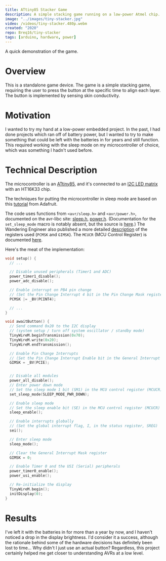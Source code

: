 ```yaml
---
title: ATtiny85 Stacker Game
description: A simple stacking game running on a low-power Atmel chip.
image: "../images/tiny-stacker.jpg"
video: /videos/tiny-stacker.480p.webm
created: "2020"
repo: Breq16/tiny-stacker
tags: [arduino, hardware, power]
---
```


<YouTube id="dYO6Px-RuYo" />

<Caption>A quick demonstration of the game.</Caption>

# Overview

This is a standalone game device. The game is a simple stacking game, requiring the user to press the button at the specific time to align each layer. The button is implemented by sensing skin conductivity.

# Motivation

I wanted to try my hand at a low-power embedded project. In the past, I had done projects which ran off of battery power, but I wanted to try to make something that could be left with the batteries in for years and still function. This required working with the sleep mode on my microcontroller of choice, which was something I hadn't used before.

# Technical Description

The microcontroller is an [ATtiny85](https://www.sparkfun.com/products/9378), and it's connected to an [I2C LED matrix](https://www.adafruit.com/product/1052) with an HT16K33 chip.

The techniques for putting the microcontroller in sleep mode are based on this [tutorial](https://learn.adafruit.com/trinket-slash-gemma-space-invader-pendant/source-code) from Adafruit.

The code uses functions from `<avr/sleep.h>` and `<avr/power.h>`, documented on the avr-libc site: [sleep.h](https://www.nongnu.org/avr-libc/user-manual/group__avr__sleep.html), [power.h](https://www.nongnu.org/avr-libc/user-manual/group__avr__power.html). (Documentation for the `set_sleep_mode` macro is notably absent, but the source is [here](https://www.nongnu.org/avr-libc/user-manual/sleep_8h_source.html).) The Wandering Engineer also published a more detailed [description](https://thewanderingengineer.com/2014/08/11/pin-change-interrupts-on-attiny85/) of the registers used (`PCMSK` and `GIMSK`). The `MCUCR` (MCU Control Register) is documented [here](https://web.ics.purdue.edu/~jricha14/Interrupts/MCUCR.htm).

Here's the meat of the implementation:

```cpp
void setup() {
  // ...

  // Disable unused peripherals (Timer1 and ADC)
  power_timer1_disable();
  power_adc_disable();

  // Enable interrupt on PB4 pin change
  // (Set the Pin Change Interrupt 4 bit in the Pin Change Mask register)
  PCMSK |= _BV(PCINT4);

  // ...
}

void awaitButton() {
  // Send command 0x20 to the I2C display
  // (system setup / turn off system oscillator / standby mode)
  TinyWireM.beginTransmission(0x70);
  TinyWireM.write(0x20);
  TinyWireM.endTransmission();

  // Enable Pin Change Interrupts
  // (Set the Pin Change Interrupt Enable bit in the General Interrupt Mask register)
  GIMSK = _BV(PCIE);


  // Disable all modules
  power_all_disable();
  // Enter power down mode
  // Set the sleep mode 1 bit (SM1) in the MCU control register (MCUCR)
  set_sleep_mode(SLEEP_MODE_PWR_DOWN);

  // Enable sleep mode
  // Set the sleep enable bit (SE) in the MCU control register (MCUCR)
  sleep_enable();

  // Enable interrupts globally
  // (Set the global interrupt flag, I, in the status register, SREG)
  sei();

  // Enter sleep mode
  sleep_mode();

  // Clear the General Interrupt Mask register
  GIMSK = 0;

  // Enable Timer 0 and the USI (Serial) peripherals
  power_timer0_enable();
  power_usi_enable();

  // Re-initialize the display
  TinyWireM.begin();
  initDisplay(0);
}
```

# Results

I've left it with the batteries in for more than a year by now, and I haven't noticed a drop in the display brightness. I'd consider it a success, although the rationale behind some of the hardware decisions has definitely been lost to time... Why didn't I just use an actual button? Regardless, this project certainly helped me get closer to understanding AVRs at a low level.
